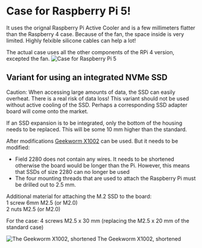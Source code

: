 # Case for Raspberry Pi 5!
It uses the orignal Raspberry Pi Active Cooler and is a few millimeters flatter than the Raspberry 4 case.
Because of the fan, the space inside is very limited. Highly felxible silicone cables can help a lot!

The actual case uses all the other components of the RPi 4 version, excepted the fan.
![Case for Raspberry Pi 5](https://github.com/outdoorbits/case-for-little-backup-box/blob/main/Raspberry_Pi_5/images/case_raspberry_pi_5.png)

## Variant for using an integrated NVMe SSD

Caution: When accessing large amounts of data, the SSD can easily overheat. There is a real risk of data loss! This variant should not be used without active cooling of the SSD. Perhaps a corresponding SSD adapter board will come onto the market.

If an SSD expansion is to be integrated, only the bottom of the housing needs to be replaced. This will be some 10 mm higher than the standard.

After modifications <a href="https://geekworm.com/products/x1002">Geekworm X1002</a> can be used. But it needs to be modified:
- Field 2280 does not contain any wires. It needs to be shortened otherwise the board would be longer than the Pi. However, this means that SSDs of size 2280 can no longer be used
- The four mounting threads that are used to attach the Raspberry Pi must be drilled out to 2.5 mm.

Additional material for attaching the M.2 SSD to the board: \
1 screw 6mm  M2.5 (or M2.0) \
2 nuts M2.5 (or M2.0)

For the case:
4 screws M2.5 x 30 mm (replacing the M2.5 x 20 mm of the standard case)

![The Geekworm X1002, shortened](https://github.com/outdoorbits/case-for-little-backup-box/blob/main/Raspberry_Pi_5/images/Geekworm_X1002_cut.jpg)
The Geekworm X1002, shortened
